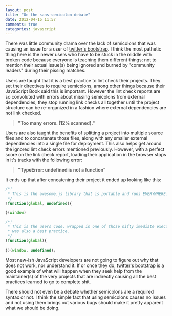 ```yaml
---
layout: post
title: "On the sans-semicolon debate"
date: 2012-04-15 11:57
comments: true
categories: javascript
---
```


There was little community drama over the lack of semicolons that was causing an issue for a user of [twitter's bootstrap](https://github.com/twitter/bootstrap/issues/3057). I think the most pathetic thing here is the newer users who have to be stuck in the middle with broken code because everyone is teaching them different things; not to mention their actual issue(s) being ignored and burned by "community leaders" during their pissing matches.

Users are taught that it is a best practice to lint check their projects. They set their directives to require semicolons, among other things because their JavaScript Book said this is important. However the lint check reports are so convoluted with errors about missing semicolons from external dependencies, they stop running link checks all together until the project structure can be re-organized in a fashion where external dependencies are not link checked.

> **"Too many errors. (12% scanned)."**

Users are also taught the benefits of splitting a project into multiple source files and to concatenate those files, along with any smaller external dependencies into a single file for deployment. This also helps get around the ignored lint check errors mentioned previously. However, with a perfect score on the link check report, loading their application in the browser stops in it's tracks with the following error:

> **"TypeError: undefined is not a function"**

It ends up that after concatening their project it ended up looking like this:

``` javascript
/*!
 * This is the awesome.js library that is portable and runs EVERYWHERE!
 */
!function(global, undefined){

}(window)

/*!
 * This is the users code, wrapped in one of those nifty imediate executing functions they learned
 * was also a best practice.
 */
(function(global){
    
})(window, undefined);
```

Most new-ish JavaScript developers are not going to figure out why that does not work, nor understand it. If or once they do, [twitter's bootstrap](https://github.com/twitter/bootstrap/issues/3057) is a good example of what will happen when they seek help from the maintainer(s) of the very projects that are indirectly causing all the best practices learned to go to complete shit.

There should not even be a debate whether semicolons are a required syntax or not. I think the simple fact that using semicolons causes no issues and not using them brings out various bugs should make it pretty apparent what we should be doing.





